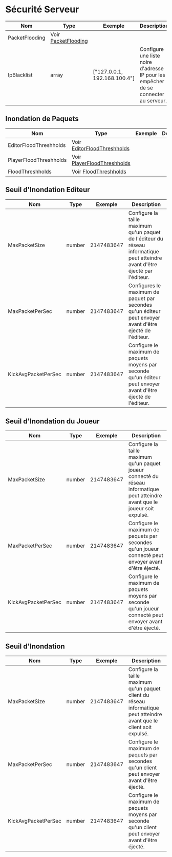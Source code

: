 # Sécurité Serveur

| Nom                          | Type    | Exemple     | Description                   |
|-------------------------------|---------|-------------|-------------------------------|
| PacketFlooding                | Voir [PacketFlooding](#packetflooding)                 |
| IpBlacklist                   | array   | ["127.0.0.1, 192.168.100.4"] | Configure une liste noire d'adresse IP pour les empêcher de se connecter au serveur. |

## Inondation de Paquets
| Nom                          | Type    | Exemple     | Description                   |
|-------------------------------|---------|-------------|-------------------------------|
| EditorFloodThreshholds                | Voir [EditorFloodThreshholds](#EditorFloodThreshholds) |
| PlayerFloodThreshholds                | Voir [PlayerFloodThreshholds](#PlayerFloodThreshholds) |
| FloodThreshholds                      | Voir [FloodThreshholds](#FloodThreshholds)             |

## Seuil d'Inondation Editeur
| Nom                          | Type    | Exemple     | Description                   |
|-------------------------------|---------|-------------|-------------------------------|
| MaxPacketSize                 | number  | 2147483647  | Configure la taille maximum qu'un paquet de l'éditeur du réseau informatique peut atteindre avant d'être éjecté par l'éditeur. |
| MaxPacketPerSec               | number  | 2147483647  | Configures le maximum de paquet par secondes qu'un éditeur peut envoyer avant d'être ejecté de l'éditeur. |
| KickAvgPacketPerSec           | number  | 2147483647  | Configure le maximum de paquets moyens par seconde qu'un éditeur peut envoyer avant d'être éjecté de l'éditeur. |

## Seuil d'Inondation du Joueur
| Nom                          | Type    | Exemple     | Description                   |
|-------------------------------|---------|-------------|-------------------------------|
| MaxPacketSize                 | number  | 2147483647  | Configure la taille maximum qu'un paquet joueur connecté du réseau informatique peut atteindre avant que le joueur soit expulsé. |
| MaxPacketPerSec               | number  | 2147483647  | Configure le maximum de paquets par secondes qu'un joueur connecté peut envoyer avant d'être éjecté. |
| KickAvgPacketPerSec           | number  | 2147483647  | Configure le maximum de paquets moyens par seconde qu'un joueur connecté peut envoyer avant d'être éjecté. |

## Seuil d'Inondation
| Nom                          | Type    | Exemple     | Description                   |
|-------------------------------|---------|-------------|-------------------------------|
| MaxPacketSize                 | number  | 2147483647  | Configure la taille maximum qu'un paquet client du réseau informatique peut atteindre avant que le client soit expulsé. |
| MaxPacketPerSec               | number  | 2147483647  | Configure le maximum de paquets par secondes qu'un client peut envoyer avant d'être éjecté. |
| KickAvgPacketPerSec           | number  | 2147483647  | Configure le maximum de paquets moyens par seconde qu'un client peut envoyer avant d'être éjecté. |
